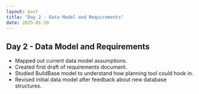 ```yaml
---
layout: post
title: "Day 2 - Data Model and Requirements"
date: 2025-01-10
---
```


## Day 2 - Data Model and Requirements

- Mapped out current data model assumptions.
- Created first draft of requirements document.
- Studied BuildBase model to understand how planning tool could hook in.
- Revised initial data model after feedback about new database structures.
